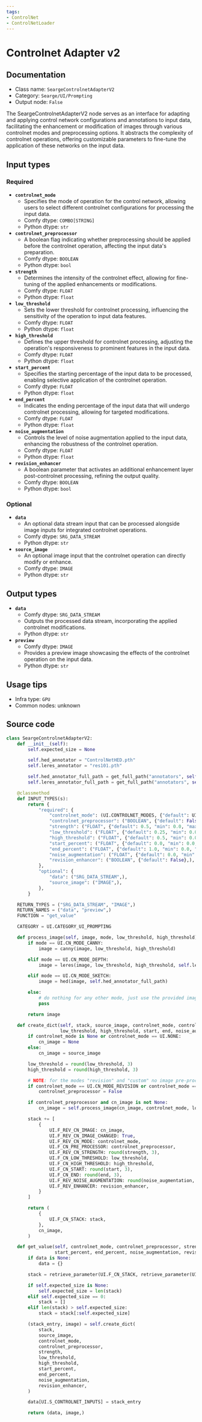 ```yaml
---
tags:
- ControlNet
- ControlNetLoader
---
```


# Controlnet Adapter v2
## Documentation
- Class name: `SeargeControlnetAdapterV2`
- Category: `Searge/UI/Prompting`
- Output node: `False`

The SeargeControlnetAdapterV2 node serves as an interface for adapting and applying control network configurations and annotations to input data, facilitating the enhancement or modification of images through various controlnet modes and preprocessing options. It abstracts the complexity of controlnet operations, offering customizable parameters to fine-tune the application of these networks on the input data.
## Input types
### Required
- **`controlnet_mode`**
    - Specifies the mode of operation for the control network, allowing users to select different controlnet configurations for processing the input data.
    - Comfy dtype: `COMBO[STRING]`
    - Python dtype: `str`
- **`controlnet_preprocessor`**
    - A boolean flag indicating whether preprocessing should be applied before the controlnet operation, affecting the input data's preparation.
    - Comfy dtype: `BOOLEAN`
    - Python dtype: `bool`
- **`strength`**
    - Determines the intensity of the controlnet effect, allowing for fine-tuning of the applied enhancements or modifications.
    - Comfy dtype: `FLOAT`
    - Python dtype: `float`
- **`low_threshold`**
    - Sets the lower threshold for controlnet processing, influencing the sensitivity of the operation to input data features.
    - Comfy dtype: `FLOAT`
    - Python dtype: `float`
- **`high_threshold`**
    - Defines the upper threshold for controlnet processing, adjusting the operation's responsiveness to prominent features in the input data.
    - Comfy dtype: `FLOAT`
    - Python dtype: `float`
- **`start_percent`**
    - Specifies the starting percentage of the input data to be processed, enabling selective application of the controlnet operation.
    - Comfy dtype: `FLOAT`
    - Python dtype: `float`
- **`end_percent`**
    - Indicates the ending percentage of the input data that will undergo controlnet processing, allowing for targeted modifications.
    - Comfy dtype: `FLOAT`
    - Python dtype: `float`
- **`noise_augmentation`**
    - Controls the level of noise augmentation applied to the input data, enhancing the robustness of the controlnet operation.
    - Comfy dtype: `FLOAT`
    - Python dtype: `float`
- **`revision_enhancer`**
    - A boolean parameter that activates an additional enhancement layer post-controlnet processing, refining the output quality.
    - Comfy dtype: `BOOLEAN`
    - Python dtype: `bool`
### Optional
- **`data`**
    - An optional data stream input that can be processed alongside image inputs for integrated controlnet operations.
    - Comfy dtype: `SRG_DATA_STREAM`
    - Python dtype: `str`
- **`source_image`**
    - An optional image input that the controlnet operation can directly modify or enhance.
    - Comfy dtype: `IMAGE`
    - Python dtype: `str`
## Output types
- **`data`**
    - Comfy dtype: `SRG_DATA_STREAM`
    - Outputs the processed data stream, incorporating the applied controlnet modifications.
    - Python dtype: `str`
- **`preview`**
    - Comfy dtype: `IMAGE`
    - Provides a preview image showcasing the effects of the controlnet operation on the input data.
    - Python dtype: `str`
## Usage tips
- Infra type: `GPU`
- Common nodes: unknown


## Source code
```python
class SeargeControlnetAdapterV2:
    def __init__(self):
        self.expected_size = None

        self.hed_annotator = "ControlNetHED.pth"
        self.leres_annotator = "res101.pth"

        self.hed_annotator_full_path = get_full_path("annotators", self.hed_annotator)
        self.leres_annotator_full_path = get_full_path("annotators", self.leres_annotator)

    @classmethod
    def INPUT_TYPES(s):
        return {
            "required": {
                "controlnet_mode": (UI.CONTROLNET_MODES, {"default": UI.NONE},),
                "controlnet_preprocessor": ("BOOLEAN", {"default": False},),
                "strength": ("FLOAT", {"default": 0.5, "min": 0.0, "max": 10.0, "step": 0.05},),
                "low_threshold": ("FLOAT", {"default": 0.25, "min": 0.0, "max": 1.0, "step": 0.05},),
                "high_threshold": ("FLOAT", {"default": 0.5, "min": 0.0, "max": 1.0, "step": 0.05},),
                "start_percent": ("FLOAT", {"default": 0.0, "min": 0.0, "max": 1.0, "step": 0.05},),
                "end_percent": ("FLOAT", {"default": 1.0, "min": 0.0, "max": 1.0, "step": 0.05},),
                "noise_augmentation": ("FLOAT", {"default": 0.0, "min": 0.0, "max": 1.0, "step": 0.05},),
                "revision_enhancer": ("BOOLEAN", {"default": False},),
            },
            "optional": {
                "data": ("SRG_DATA_STREAM",),
                "source_image": ("IMAGE",),
            },
        }

    RETURN_TYPES = ("SRG_DATA_STREAM", "IMAGE",)
    RETURN_NAMES = ("data", "preview",)
    FUNCTION = "get_value"

    CATEGORY = UI.CATEGORY_UI_PROMPTING

    def process_image(self, image, mode, low_threshold, high_threshold):
        if mode == UI.CN_MODE_CANNY:
            image = canny(image, low_threshold, high_threshold)

        elif mode == UI.CN_MODE_DEPTH:
            image = leres(image, low_threshold, high_threshold, self.leres_annotator_full_path)

        elif mode == UI.CN_MODE_SKETCH:
            image = hed(image, self.hed_annotator_full_path)

        else:
            # do nothing for any other mode, just use the provided image unchanged
            pass

        return image

    def create_dict(self, stack, source_image, controlnet_mode, controlnet_preprocessor, strength,
                    low_threshold, high_threshold, start, end, noise_augmentation, revision_enhancer):
        if controlnet_mode is None or controlnet_mode == UI.NONE:
            cn_image = None
        else:
            cn_image = source_image

        low_threshold = round(low_threshold, 3)
        high_threshold = round(high_threshold, 3)

        # NOTE: for the modes "revision" and "custom" no image pre-processing is needed
        if controlnet_mode == UI.CN_MODE_REVISION or controlnet_mode == UI.CUSTOM:
            controlnet_preprocessor = False

        if controlnet_preprocessor and cn_image is not None:
            cn_image = self.process_image(cn_image, controlnet_mode, low_threshold, high_threshold)

        stack += [
            {
                UI.F_REV_CN_IMAGE: cn_image,
                UI.F_REV_CN_IMAGE_CHANGED: True,
                UI.F_REV_CN_MODE: controlnet_mode,
                UI.F_CN_PRE_PROCESSOR: controlnet_preprocessor,
                UI.F_REV_CN_STRENGTH: round(strength, 3),
                UI.F_CN_LOW_THRESHOLD: low_threshold,
                UI.F_CN_HIGH_THRESHOLD: high_threshold,
                UI.F_CN_START: round(start, 3),
                UI.F_CN_END: round(end, 3),
                UI.F_REV_NOISE_AUGMENTATION: round(noise_augmentation, 3),
                UI.F_REV_ENHANCER: revision_enhancer,
            }
        ]

        return (
            {
                UI.F_CN_STACK: stack,
            },
            cn_image,
        )

    def get_value(self, controlnet_mode, controlnet_preprocessor, strength, low_threshold, high_threshold,
                  start_percent, end_percent, noise_augmentation, revision_enhancer, source_image=None, data=None):
        if data is None:
            data = {}

        stack = retrieve_parameter(UI.F_CN_STACK, retrieve_parameter(UI.S_CONTROLNET_INPUTS, data), [])

        if self.expected_size is None:
            self.expected_size = len(stack)
        elif self.expected_size == 0:
            stack = []
        elif len(stack) > self.expected_size:
            stack = stack[:self.expected_size]

        (stack_entry, image) = self.create_dict(
            stack,
            source_image,
            controlnet_mode,
            controlnet_preprocessor,
            strength,
            low_threshold,
            high_threshold,
            start_percent,
            end_percent,
            noise_augmentation,
            revision_enhancer,
        )

        data[UI.S_CONTROLNET_INPUTS] = stack_entry

        return (data, image,)

```
